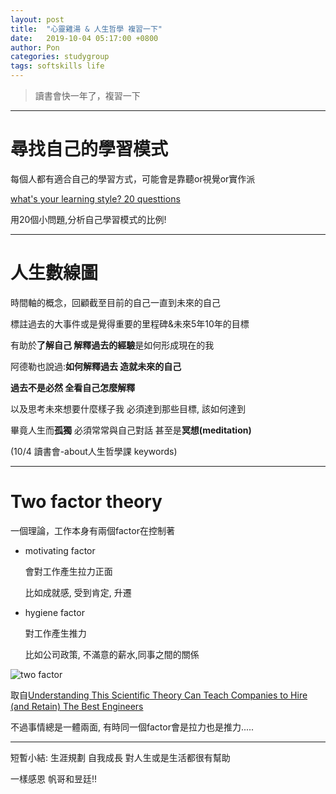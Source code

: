 ```yaml
---
layout: post
title:  "心靈雞湯 & 人生哲學 複習一下"
date:   2019-10-04 05:17:00 +0800
author: Pon
categories: studygroup
tags: softskills life
---
```

> 讀書會快一年了，複習一下

------

# 尋找自己的學習模式

每個人都有適合自己的學習方式，可能會是靠聽or視覺or實作派

[what's your learning style? 20 questtions](http://www.educationplanner.org/students/self-assessments/learning-styles-quiz.shtml)

用20個小問題,分析自己學習模式的比例! 



----

# 人生數線圖

時間軸的概念，回顧截至目前的自己一直到未來的自己

標註過去的大事件或是覺得重要的里程碑&未來5年10年的目標

有助於**了解自己 解釋過去的經驗**是如何形成現在的我

阿德勒也說過:**如何解釋過去 造就未來的自己**

**過去不是必然 全看自己怎麼解釋**

以及思考未來想要什麼樣子我 必須達到那些目標, 該如何達到

 畢竟人生而**孤獨** 必須常常與自己對話 甚至是**冥想(meditation)**

(10/4 讀書會-about人生哲學課 keywords)



-----

# Two factor theory

一個理論，工作本身有兩個factor在控制著

- motivating factor

  會對工作產生拉力正面

  比如成就感, 受到肯定, 升遷

  

- hygiene factor

  對工作產生推力

  比如公司政策, 不滿意的薪水,同事之間的關係

![two factor](https://imgur.com/mnojr4d.jpg)

取自[Understanding This Scientific Theory Can Teach Companies to Hire (and Retain) The Best Engineers](https://www.7pace.com/blog/two-factor-theory-hiring-engineers)

不過事情總是一體兩面, 有時同一個factor會是拉力也是推力.....

----



短暫小結: 生涯規劃 自我成長 對人生或是生活都很有幫助

一樣感恩 帆哥和昱廷!!



